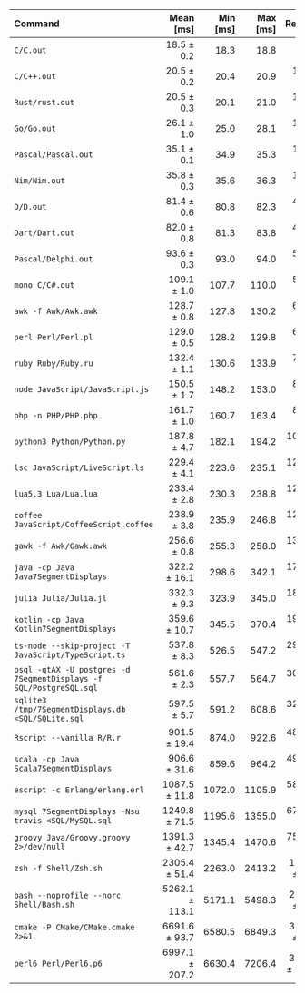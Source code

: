 | Command | Mean [ms] | Min [ms] | Max [ms] | Relative |
|:---|---:|---:|---:|---:|
| `C/C.out` | 18.5 ± 0.2 | 18.3 | 18.8 | 1.00 |
| `C/C++.out` | 20.5 ± 0.2 | 20.4 | 20.9 | 1.11 ± 0.02 |
| `Rust/rust.out` | 20.5 ± 0.3 | 20.1 | 21.0 | 1.11 ± 0.02 |
| `Go/Go.out` | 26.1 ± 1.0 | 25.0 | 28.1 | 1.41 ± 0.06 |
| `Pascal/Pascal.out` | 35.1 ± 0.1 | 34.9 | 35.3 | 1.90 ± 0.02 |
| `Nim/Nim.out` | 35.8 ± 0.3 | 35.6 | 36.3 | 1.94 ± 0.03 |
| `D/D.out` | 81.4 ± 0.6 | 80.8 | 82.3 | 4.41 ± 0.06 |
| `Dart/Dart.out` | 82.0 ± 0.8 | 81.3 | 83.8 | 4.44 ± 0.07 |
| `Pascal/Delphi.out` | 93.6 ± 0.3 | 93.0 | 94.0 | 5.07 ± 0.06 |
| `mono C/C#.out` | 109.1 ± 1.0 | 107.7 | 110.0 | 5.91 ± 0.09 |
| `awk -f Awk/Awk.awk` | 128.7 ± 0.8 | 127.8 | 130.2 | 6.97 ± 0.10 |
| `perl Perl/Perl.pl` | 129.0 ± 0.5 | 128.2 | 129.8 | 6.98 ± 0.09 |
| `ruby Ruby/Ruby.ru` | 132.4 ± 1.1 | 130.6 | 133.9 | 7.17 ± 0.11 |
| `node JavaScript/JavaScript.js` | 150.5 ± 1.7 | 148.2 | 153.0 | 8.15 ± 0.14 |
| `php -n PHP/PHP.php` | 161.7 ± 1.0 | 160.7 | 163.4 | 8.76 ± 0.12 |
| `python3 Python/Python.py` | 187.8 ± 4.7 | 182.1 | 194.2 | 10.17 ± 0.29 |
| `lsc JavaScript/LiveScript.ls` | 229.4 ± 4.1 | 223.6 | 235.1 | 12.42 ± 0.27 |
| `lua5.3 Lua/Lua.lua` | 233.4 ± 2.8 | 230.3 | 238.8 | 12.64 ± 0.22 |
| `coffee JavaScript/CoffeeScript.coffee` | 238.9 ± 3.8 | 235.9 | 246.8 | 12.94 ± 0.26 |
| `gawk -f Awk/Gawk.awk` | 256.6 ± 0.8 | 255.3 | 258.0 | 13.90 ± 0.18 |
| `java -cp Java Java7SegmentDisplays` | 322.2 ± 16.1 | 298.6 | 342.1 | 17.45 ± 0.90 |
| `julia Julia/Julia.jl` | 332.3 ± 9.3 | 323.9 | 345.0 | 18.00 ± 0.55 |
| `kotlin -cp Java Kotlin7SegmentDisplays` | 359.6 ± 10.7 | 345.5 | 370.4 | 19.48 ± 0.62 |
| `ts-node --skip-project -T JavaScript/TypeScript.ts` | 537.8 ± 8.3 | 526.5 | 547.2 | 29.13 ± 0.57 |
| `psql -qtAX -U postgres -d 7SegmentDisplays -f SQL/PostgreSQL.sql` | 561.6 ± 2.3 | 557.7 | 564.7 | 30.42 ± 0.39 |
| `sqlite3 /tmp/7SegmentDisplays.db <SQL/SQLite.sql` | 597.5 ± 5.7 | 591.2 | 608.6 | 32.36 ± 0.50 |
| `Rscript --vanilla R/R.r` | 901.5 ± 19.4 | 874.0 | 922.6 | 48.83 ± 1.21 |
| `scala -cp Java Scala7SegmentDisplays` | 906.6 ± 31.6 | 859.6 | 964.2 | 49.10 ± 1.82 |
| `escript -c Erlang/erlang.erl` | 1087.5 ± 11.8 | 1072.0 | 1105.9 | 58.90 ± 0.96 |
| `mysql 7SegmentDisplays -Nsu travis <SQL/MySQL.sql` | 1249.8 ± 71.5 | 1195.6 | 1355.0 | 67.69 ± 3.96 |
| `groovy Java/Groovy.groovy 2>/dev/null` | 1391.3 ± 42.7 | 1345.4 | 1470.6 | 75.36 ± 2.49 |
| `zsh -f Shell/Zsh.sh` | 2305.4 ± 51.4 | 2263.0 | 2413.2 | 124.87 ± 3.18 |
| `bash --noprofile --norc Shell/Bash.sh` | 5262.1 ± 113.1 | 5171.1 | 5498.3 | 285.01 ± 7.05 |
| `cmake -P CMake/CMake.cmake 2>&1` | 6691.6 ± 93.7 | 6580.5 | 6849.3 | 362.44 ± 6.74 |
| `perl6 Perl/Perl6.p6` | 6997.1 ± 207.2 | 6630.4 | 7206.4 | 378.98 ± 12.14 |
